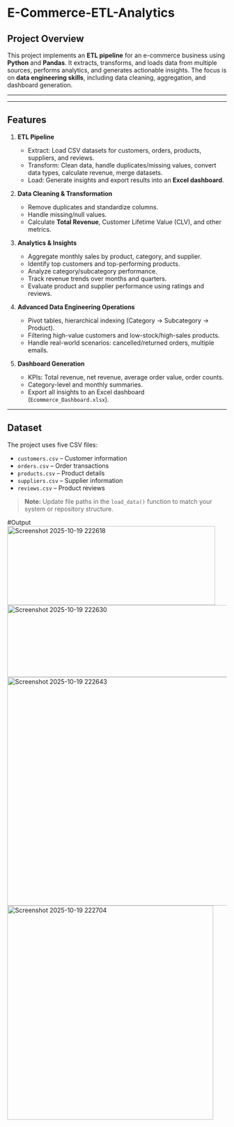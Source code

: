 # E-Commerce-ETL-Analytics

## Project Overview
This project implements an **ETL pipeline** for an e-commerce business using **Python** and **Pandas**. It extracts, transforms, and loads data from multiple sources, performs analytics, and generates actionable insights. The focus is on **data engineering skills**, including data cleaning, aggregation, and dashboard generation.

---
---

## Features

1. **ETL Pipeline**
   - Extract: Load CSV datasets for customers, orders, products, suppliers, and reviews.
   - Transform: Clean data, handle duplicates/missing values, convert data types, calculate revenue, merge datasets.
   - Load: Generate insights and export results into an **Excel dashboard**.

2. **Data Cleaning & Transformation**
   - Remove duplicates and standardize columns.
   - Handle missing/null values.
   - Calculate **Total Revenue**, Customer Lifetime Value (CLV), and other metrics.

3. **Analytics & Insights**
   - Aggregate monthly sales by product, category, and supplier.
   - Identify top customers and top-performing products.
   - Analyze category/subcategory performance.
   - Track revenue trends over months and quarters.
   - Evaluate product and supplier performance using ratings and reviews.

4. **Advanced Data Engineering Operations**
   - Pivot tables, hierarchical indexing (Category → Subcategory → Product).
   - Filtering high-value customers and low-stock/high-sales products.
   - Handle real-world scenarios: cancelled/returned orders, multiple emails.

5. **Dashboard Generation**
   - KPIs: Total revenue, net revenue, average order value, order counts.
   - Category-level and monthly summaries.
   - Export all insights to an Excel dashboard (`Ecommerce_Dashboard.xlsx`).

---

## Dataset
The project uses five CSV files:

- `customers.csv` – Customer information
- `orders.csv` – Order transactions
- `products.csv` – Product details
- `suppliers.csv` – Supplier information
- `reviews.csv` – Product reviews

> **Note:** Update file paths in the `load_data()` function to match your system or repository structure.

#Output
<img width="477" height="181" alt="Screenshot 2025-10-19 222618" src="https://github.com/user-attachments/assets/4565ec2a-c321-495c-b16e-08446b8d0b3f" />
<img width="782" height="165" alt="Screenshot 2025-10-19 222630" src="https://github.com/user-attachments/assets/75361fcc-efe5-4400-9875-8afdfd36e5b7" />
<img width="531" height="524" alt="Screenshot 2025-10-19 222643" src="https://github.com/user-attachments/assets/d032c2fc-0333-48bf-bd38-20bba92a0d82" />
<img width="473" height="491" alt="Screenshot 2025-10-19 222704" src="https://github.com/user-attachments/assets/2b208d70-0be5-4593-aca0-ab8ff382a3ce" />
